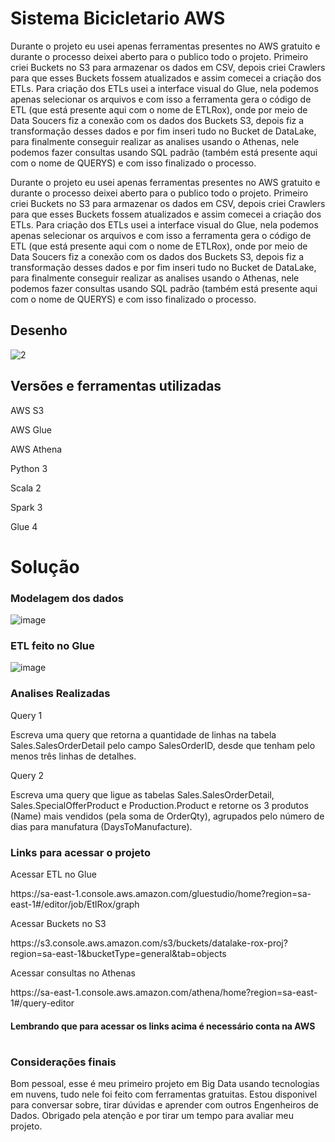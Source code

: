 # Sistema Bicicletario AWS
<p> Durante o projeto eu usei apenas ferramentas presentes no AWS gratuito e durante o processo deixei aberto para o publico todo o projeto. Primeiro criei Buckets no S3 para armazenar os dados em CSV, depois criei Crawlers para que esses Buckets fossem atualizados e assim comecei a criação dos ETLs. Para criação dos ETLs usei a interface visual do Glue, nela podemos apenas selecionar os arquivos e com isso a ferramenta gera o código de ETL (que está presente aqui com o nome de ETLRox), onde por meio de Data Soucers fiz a conexão com os dados dos Buckets S3, depois fiz a transformação desses dados e por fim inseri tudo no Bucket de DataLake, para finalmente conseguir realizar as analises usando o Athenas, nele podemos fazer consultas usando SQL padrão (também está presente aqui com o nome de QUERYS) e com isso finalizado o processo.</p><p> Durante o projeto eu usei apenas ferramentas presentes no AWS gratuito e durante o processo deixei aberto para o publico todo o projeto. Primeiro criei Buckets no S3 para armazenar os dados em CSV, depois criei Crawlers para que esses Buckets fossem atualizados e assim comecei a criação dos ETLs. Para criação dos ETLs usei a interface visual do Glue, nela podemos apenas selecionar os arquivos e com isso a ferramenta gera o código de ETL (que está presente aqui com o nome de ETLRox), onde por meio de Data Soucers fiz a conexão com os dados dos Buckets S3, depois fiz a transformação desses dados e por fim inseri tudo no Bucket de DataLake, para finalmente conseguir realizar as analises usando o Athenas, nele podemos fazer consultas usando SQL padrão (também está presente aqui com o nome de QUERYS) e com isso finalizado o processo.</p>

## Desenho
![2](https://github.com/user-attachments/assets/01e9abbc-5893-47dc-a6c0-225cb5517348)


## Versões e ferramentas utilizadas
<p> AWS S3 </p>
<p> AWS Glue </p>
<p> AWS Athena </p>
<p> Python 3 </p>
<p> Scala 2 </p>
<p> Spark 3 </p>
<p> Glue 4 </p>



# Solução

<h3> Modelagem dos dados </h3>

![image](https://github.com/KnightAlmeida/Projeto-Bicicletario/assets/94095714/1c4ff1e3-6c79-4648-8d69-e7941c7a41d7)

<h3> ETL feito no Glue </h3>

![image](https://github.com/KnightAlmeida/Projeto-Bicicletario/assets/94095714/64795956-31e5-4be6-93d8-ab787d0d1163)


<h3> Analises Realizadas </h3>

<p> Query 1 </p>
<p>Escreva uma query que retorna a quantidade de linhas na tabela Sales.SalesOrderDetail pelo campo SalesOrderID, desde que tenham pelo menos três linhas de detalhes.</p>
<p> Query 2 </p>
<p>Escreva uma query que ligue as tabelas Sales.SalesOrderDetail, Sales.SpecialOfferProduct e Production.Product e retorne os 3 produtos (Name) mais vendidos (pela soma de OrderQty), agrupados pelo número de dias para manufatura (DaysToManufacture).</p>

<h3> Links para acessar o projeto </h3>

<p> Acessar ETL no Glue </p>
<p> https://sa-east-1.console.aws.amazon.com/gluestudio/home?region=sa-east-1#/editor/job/EtlRox/graph </p>
<p> Acessar Buckets no S3 </p>
<p> https://s3.console.aws.amazon.com/s3/buckets/datalake-rox-proj?region=sa-east-1&bucketType=general&tab=objects </p>
<p> Acessar consultas no Athenas </p>
<p> https://sa-east-1.console.aws.amazon.com/athena/home?region=sa-east-1#/query-editor </p>


<h4> Lembrando que para acessar os links acima é necessário conta na AWS </h4>

#

<h3> Considerações finais </h3>
<p> Bom pessoal, esse é meu primeiro projeto em Big Data usando tecnologias em nuvens, tudo nele foi feito com ferramentas gratuitas. Estou disponivel para conversar sobre, tirar dúvidas e aprender com outros Engenheiros de Dados. Obrigado pela atenção e por tirar um tempo para avaliar meu projeto. </p>











